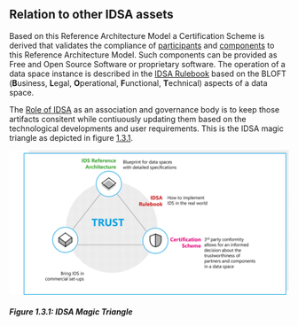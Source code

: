 ## Relation to other IDSA assets ##

Based on this Reference Architecture Model a Certification Scheme is derived that validates the compliance of [participants](../3_Layers_of_the_Reference_Architecture_Model/3_1_Business_Layer/3_1_1_Roles_in_the_IDS.md) and [components](../3_Layers_of_the_Reference_Architecture_Model/3_5_System_Layer/3_5_0_System_Layer.md) to this Reference Architecture Model. Such components can be provided as Free and Open Source Software or proprietary software. The operation of a data space instance is described in the [IDSA Rulebook](../4_Perspectives_of_the_Reference_Architecture_Model/4_3_Governance_Perspective/4_3_10_IDS_RuleBook.md) based on the BLOFT (**B**usiness, **L**egal, **O**perational, **F**unctional, **T**echnical) aspects of a data space.

The [Role of IDSA](../3_Layers_of_the_Reference_Architecture_Model/3_1_Business_Layer/3_1_1_Roles_in_the_IDS.md#category-4-governance-body) as an association and governance body is to keep those artifacts consitent while contiuously updating them based on the technological developments and user requirements. This is the IDSA magic triangle as depicted in figure [1.3.1](#figure-131-idsa-magic-triangle).

![IDSA Magic Triangle](./media/IDSA_Magic_Triangle.png)

##### Figure 1.3.1: IDSA Magic Triangle
